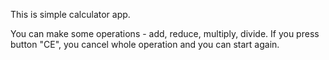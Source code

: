 This is simple calculator app.

You can make some operations - add, reduce, multiply, divide. 
If you press button "CE", you cancel whole operation and you can start again. 